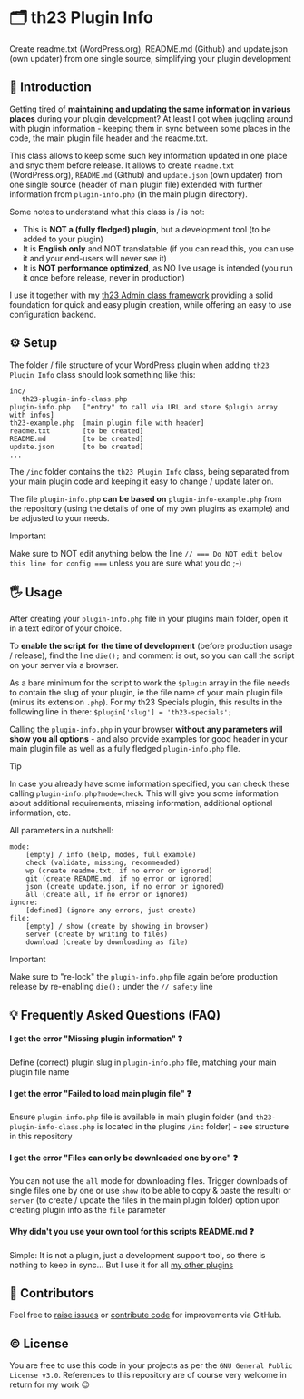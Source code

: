 # ️🗂️ th23 Plugin Info

Create readme.txt (WordPress.org), README.md (Github) and update.json (own updater) from one single source, simplifying your plugin development


## 🚀 Introduction

Getting tired of **maintaining and updating the same information in various places** during your plugin development? At least I got when juggling around with plugin information - keeping them in sync between some places in the code, the main plugin file header and the readme.txt.

This class allows to keep some such key information updated in one place and snyc them before release. It allows to create `readme.txt` (WordPress.org), `README.md` (Github) and `update.json` (own updater) from one single source (header of main plugin file) extended with further information from `plugin-info.php` (in the main plugin directory).

Some notes to understand what this class is / is not:

* This is **NOT a (fully fledged) plugin**, but a development tool (to be added to your plugin)
* It is **English only** and NOT translatable (if you can read this, you can use it and your end-users will never see it)
* It is **NOT performance optimized**, as NO live usage is intended (you run it once before release, never in production)

I use it together with my [th23 Admin class framework](https://github.com/th23x/th23-admin) providing a solid foundation for quick and easy plugin creation, while offering an easy to use configuration backend.


## ⚙️ Setup

The folder / file structure of your WordPress plugin when adding `th23 Plugin Info` class should look something like this:
```
inc/
   th23-plugin-info-class.php
plugin-info.php   ["entry" to call via URL and store $plugin array with infos]
th23-example.php  [main plugin file with header]
readme.txt        [to be created]
README.md         [to be created]
update.json       [to be created]
...
```

The `/inc` folder contains the `th23 Plugin Info` class, being separated from your main plugin code and keeping it easy to change / update later on.

The file `plugin-info.php` **can be based on** `plugin-info-example.php` from the repository (using the details of one of my own plugins as example) and be adjusted to your needs.

> [!IMPORTANT]
> Make sure to NOT edit anything below the line `// === Do NOT edit below this line for config ===` unless you are sure what you do ;-)


## 🖐️ Usage

After creating your `plugin-info.php` file in your plugins main folder, open it in a text editor of your choice.

To **enable the script for the time of development** (before production usage / release), find the line `die();` and comment is out, so you can call the script on your server via a browser.

As a bare minimum for the script to work the `$plugin` array in the file needs to contain the slug of your plugin, ie the file name of your main plugin file (minus its extension `.php`). For my th23 Specials plugin, this results in the following line in there:
```$plugin['slug'] = 'th23-specials';```

Calling the `plugin-info.php` in your browser **without any parameters will show you all options** - and also provide examples for good header in your main plugin file as well as a fully fledged `plugin-info.php` file.

> [!TIP]
> In case you already have some information specified, you can check these calling `plugin-info.php?mode=check`. This will give you some information about additional requirements, missing information, additional optional information, etc.

All parameters in a nutshell:

```
mode:
	[empty] / info (help, modes, full example)
	check (validate, missing, recommended)
	wp (create readme.txt, if no error or ignored)
	git (create README.md, if no error or ignored)
	json (create update.json, if no error or ignored)
	all (create all, if no error or ignored)
ignore:
	[defined] (ignore any errors, just create)
file:
	[empty] / show (create by showing in browser)
	server (create by writing to files)
	download (create by downloading as file)
```

> [!IMPORTANT]
> Make sure to "re-lock" the `plugin-info.php` file again before production release by re-enabling `die();` under the `// safety` line


## 💡 Frequently Asked Questions (FAQ)

#### I get the error "Missing plugin information" ❓ ####

Define (correct) plugin slug in `plugin-info.php` file, matching your main plugin file name

#### I get the error "Failed to load main plugin file" ❓ ####

Ensure `plugin-info.php` file is available in main plugin folder (and `th23-plugin-info-class.php` is located in the plugins `/inc` folder) - see structure in this repository

#### I get the error "Files can only be downloaded one by one" ❓ ####

You can not use the `all` mode for downloading files. Trigger downloads of single files one by one or use `show` (to be able to copy & paste the result) or `server` (to create / update the files in the main plugin folder) option upon creating plugin info as the `file` parameter

#### Why didn't you use your own tool for this scripts README.md ❓ ####

Simple: It is not a plugin, just a development support tool, so there is nothing to keep in sync... But I use it for all [my other plugins](https://github.com/th23x)


## 🤝 Contributors

Feel free to [raise issues](/issues) or [contribute code](/pulls) for improvements via GitHub.


## ©️ License

You are free to use this code in your projects as per the `GNU General Public License v3.0`. References to this repository are of course very welcome in return for my work 😉
